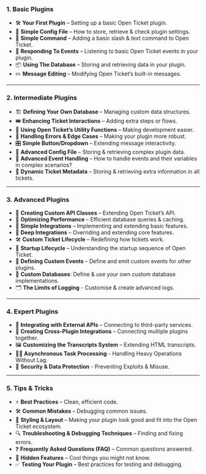 ### **1. Basic Plugins**  
- 🛠️ **Your First Plugin** – Setting up a basic Open Ticket plugin.
- 📄 **Simple Config File** – How to store, retrieve & check plugin settings.
- 🔘 **Simple Command** – Adding a basic slash & text command to Open Ticket.
- 📜 **Responding To Events** – Listening to basic Open Ticket events in your plugin.
- 📦 **Using The Database** – Storing and retrieving data in your plugin.
- ✏️ **Message Editing** – Modifying Open Ticket’s built-in messages.
  
---  

### **2. Intermediate Plugins**  
- 🏗️ **Defining Your Own Database** – Managing custom data structures.
- 🎟️ **Enhancing Ticket Interactions** – Adding extra steps or flows.
- 🔄 **Using Open Ticket’s Utility Functions** – Making development easier.
- 🛑 **Handling Errors & Edge Cases** – Making your plugin more robust.
- 🎛️ **Simple Button/Dropdown** – Extending message interactivity.
- 📄 **Advanced Config File** – Storing & retrieving complex plugin data.
- 📢 **Advanced Event Handling** – How to handle events and their variables in complex scenarios?
- 🍪 **Dynamic Ticket Metadata** – Storing & retrieving extra information in all tickets.

---  

### **3. Advanced Plugins**  
- 🧩 **Creating Custom API Classes** – Extending Open Ticket’s API.
- 🚀 **Optimizing Performance** – Efficient database queries & caching.
- 🎯 **Simple Integrations** – Implementing and extending basic features.
- 🔗 **Deep Integrations** – Overriding and extending core features.
- 🛠️ **Custom Ticket Lifecycle** – Redefining how tickets work.
- 🚦 **Startup Lifecycle** – Understanding the startup sequence of Open Ticket.
- 🎤 **Defining Custom Events** – Define and emit custom events for other plugins.
- 💾 **Custom Databases**: Define & use your own custom database implementations.
- 🗂️ **The Limits of Logging** - Customise & create advanced logs.
---  

### **4. Expert Plugins**  
- 🔄 **Integrating with External APIs** – Connecting to third-party services.
- 🔌 **Creating Cross-Plugin Integrations** – Connecting multiple plugins together.
- 🖼️ **Customizing the Transcripts System** – Extending HTML transcripts.
- 😵‍💫 **Asynchronous Task Processing** - Handling Heavy Operations Without Lag.
- 🚨 **Security & Data Protection** - Preventing Exploits & Misuse.
---  

### **5. Tips & Tricks**  
- ⚡ **Best Practices** – Clean, efficient code.
- 🛠️ **Common Mistakes** – Debugging common issues.
- 🎨 **Styling & Layout** – Making your plugin look good and fit into the Open Ticket ecosystem.
- 🔍 **Troubleshooting & Debugging Techniques** – Finding and fixing errors.
- ❓ **Frequently Asked Questions (FAQ)** – Common questions answered.
- 📌 **Hidden Features** – Cool things you might not know.
- ✅ **Testing Your Plugin** – Best practices for testing and debugging.